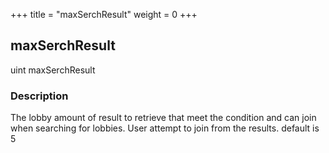 +++
title = "maxSerchResult"
weight = 0
+++
## maxSerchResult
uint maxSerchResult

### Description
The lobby amount of result to retrieve that meet the condition and can join when searching for lobbies. User attempt to join from the results.
default is 5
